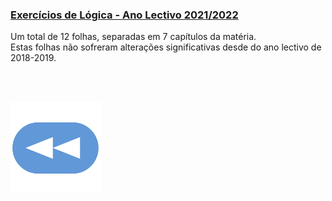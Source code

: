 ### [Exercícios de Lógica - Ano Lectivo 2021/2022](Exercicios_LogicaCC_21-22-folhas1-12.pdf) ###
Um total de 12 folhas, separadas em 7 capítulos da matéria.
<br>Estas folhas não sofreram alterações significativas desde do ano lectivo de 2018-2019.

<br><br>

[![retroceder](https://raw.githubusercontent.com/David81820/Recursos-LCC/main/Rewind.png)](https://david81820.github.io/Recursos-LCC/2ano/1sem/Lógica)
